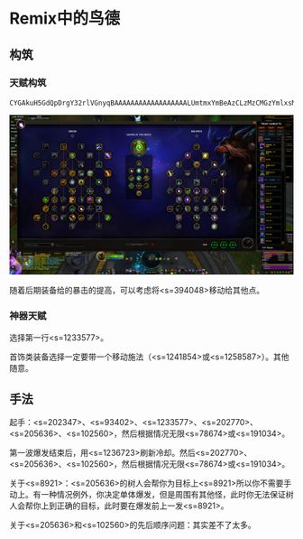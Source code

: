# Remix中的鸟德

## 构筑

### 天赋构筑

```
CYGAkuH5GdQpDrgY32rlVGnyqBAAAAAAAAAAAAAAAAAALUmtmxYmBeAzCLzMzCMGzYmlxsMzMMmtZWGzMzwG2YAGLbzstsNz2sNTzMbzUAAIA2MzYMwmBG
```

![](../Images/WoWScrnShot_101525_181106.jpg)

随着后期装备给的暴击的提高，可以考虑将<s=394048>移动给其他点。

### 神器天赋

选择第一行<s=1233577>。

首饰类装备选择一定要带一个移动施法（<s=1241854>或<s=1258587>）。其他随意。

## 手法

起手：<s=202347>、<s=93402>、<s=1233577>、<s=202770>、<s=205636>、<s=102560>，然后根据情况无限<s=78674>或<s=191034>。

第一波爆发结束后，用<s=1236723>刷新冷却。然后<s=202770>、<s=205636>、<s=102560>，然后根据情况无限<s=78674>或<s=191034>。

关于<s=8921>：<s=205636>的树人会帮你为目标上<s=8921>所以你不需要手动上。有一种情况例外，你决定单体爆发，但是周围有其他怪，此时你无法保证树人会帮你上到正确的目标，此时要在爆发前上一发<s=8921>。

关于<s=205636>和<s=102560>的先后顺序问题：其实差不了太多。
